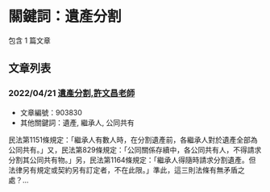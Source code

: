 # 關鍵詞：遺產分割

包含 1 篇文章

## 文章列表

### 2022/04/21 [遺產分割,許文昌老師](../../articles/903830_%E9%81%BA%E7%94%A2%E5%88%86%E5%89%B2%2C%E8%A8%B1%E6%96%87%E6%98%8C%E8%80%81%E5%B8%AB.md)
- 文章編號：903830
- 其他關鍵詞：遺產, 繼承人, 公同共有

民法第1151條規定：「繼承人有數人時，在分割遺產前，各繼承人對於遺產全部為公同共有。」又，民法第829條規定：「公同關係存續中，各公同共有人，不得請求分割其公同共有物。」另，民法第1164條規定：「繼承人得隨時請求分割遺產。但法律另有規定或契約另有訂定者，不在此限。」準此，這三則法條有無矛盾之處？...
